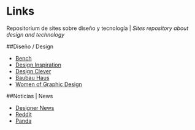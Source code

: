 Links
=====

Repositorium de sites sobre diseño y tecnología | *Sites repository about design and technology*

##Diseño / Design

* [Bench](http://www.bench.li)
* [Design Inspiration](designspiration.net)
* [Design Clever](http://designclever.tumblr.com/)
* [Baubau Haus](http://www.baubauhaus.com/)
* [Women of Graphic Design](http://womenofgraphicdesign.org/)

##Noticias | News
* [Designer News](https://news.layervault.com/)
* [Reddit](http://www.reddit.com/r/design)
* [Panda](http://usepanda.com/app/)
